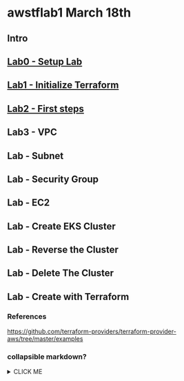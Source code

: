 # awstflab1 March 18th





## Intro
## [Lab0 - Setup Lab](0_Setup)
## [Lab1 - Initialize Terraform](1_Init)
## [Lab2 - First steps](2_first_steps)
## Lab3 - VPC
## Lab - Subnet
## Lab - Security Group
## Lab - EC2

## Lab - Create EKS Cluster
## Lab - Reverse the Cluster
## Lab - Delete The Cluster
## Lab - Create with Terraform

### References

https://github.com/terraform-providers/terraform-provider-aws/tree/master/examples

### collapsible markdown?
<details>
<summary>CLICK ME</summary>
<p>
#### yes, even hidden code blocks!

```python
print("hello world!")
```
</p>
</details>